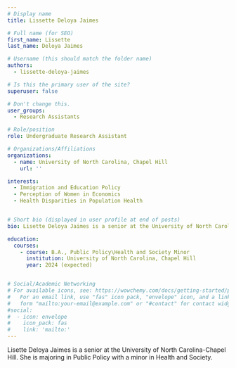 ```yaml
---
# Display name
title: Lissette Deloya Jaimes

# Full name (for SEO)
first_name: Lissette
last_name: Deloya Jaimes

# Username (this should match the folder name)
authors:
  - lissette-deloya-jaimes

# Is this the primary user of the site?
superuser: false

# Don't change this.
user_groups:
  - Research Assistants

# Role/position
role: Undergraduate Research Assistant

# Organizations/Affiliations
organizations:
  - name: University of North Carolina, Chapel Hill
    url: ''

interests:
  - Immigration and Education Policy
  - Perception of Women in Economics
  - Health Disparities in Population Health


# Short bio (displayed in user profile at end of posts)
bio: Lisette Deloya Jaimes is a senior at the University of North Carolina-Chapel Hill. She is majoring in Public Policy with a minor in Health and Society.

education:
  courses:
    - course: B.A., Public Policy\Health and Society Minor
      institution: University of North Carolina, Chapel Hill
      year: 2024 (expected)


# Social/Academic Networking
# For available icons, see: https://wowchemy.com/docs/getting-started/page-builder/#icons
#   For an email link, use "fas" icon pack, "envelope" icon, and a link in the
#   form "mailto:your-email@example.com" or "#contact" for contact widget.
#social:
#  - icon: envelope
#    icon_pack: fas
#    link: 'mailto:'
---
```


Lisette Deloya Jaimes is a senior at the University of North Carolina-Chapel Hill. She is majoring in Public Policy with a minor in Health and Society.
